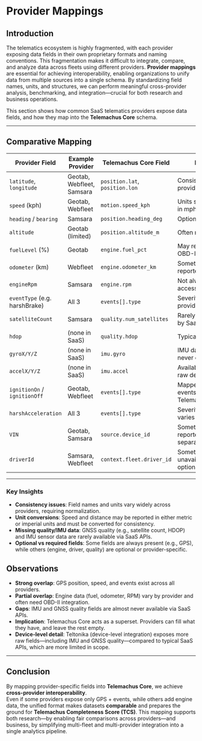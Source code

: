 



# Provider Mappings

## Introduction

The telematics ecosystem is highly fragmented, with each provider exposing data fields in their own proprietary formats and naming conventions. This fragmentation makes it difficult to integrate, compare, and analyze data across fleets using different providers. **Provider mappings** are essential for achieving interoperability, enabling organizations to unify data from multiple sources into a single schema. By standardizing field names, units, and structures, we can perform meaningful cross-provider analysis, benchmarking, and integration—crucial for both research and business operations.

This section shows how common SaaS telematics providers expose data fields, and how they map into the **Telemachus Core** schema.

---

## Comparative Mapping

| Provider Field       | Example Provider | Telemachus Core Field           | Notes |
|----------------------|-----------------|---------------------------------|-------|
| `latitude`, `longitude` | Geotab, Webfleet, Samsara | `position.lat`, `position.lon` | Consistent across providers |
| `speed` (kph)        | Geotab, Webfleet | `motion.speed_kph`              | Units sometimes in mph → convert |
| `heading` / `bearing`| Samsara          | `position.heading_deg`           | Optional in others |
| `altitude`           | Geotab (limited) | `position.altitude_m`           | Often missing |
| `fuelLevel` (%)      | Geotab           | `engine.fuel_pct`               | May require OBD-II access |
| `odometer` (km)      | Webfleet         | `engine.odometer_km`            | Sometimes reported as miles |
| `engineRpm`          | Samsara          | `engine.rpm`                    | Not always accessible |
| `eventType` (e.g. harshBrake) | All 3 | `events[].type`                 | Severity often not provided |
| `satelliteCount`     | Samsara          | `quality.num_satellites`        | Rarely exposed by SaaS |
| `hdop`               | (none in SaaS)   | `quality.hdop`                  | Typically absent |
| `gyroX/Y/Z`          | (none in SaaS)   | `imu.gyro`                      | IMU data almost never exposed |
| `accelX/Y/Z`         | (none in SaaS)   | `imu.accel`                     | Available only in raw device logs |
| `ignitionOn` / `ignitionOff` | Geotab, Webfleet | `events[].type`                | Mapped as events in Telemachus |
| `harshAcceleration`  | All 3           | `events[].type`                 | Severity/threshold varies |
| `VIN`                | Geotab, Samsara  | `source.device_id`              | Sometimes reported as separate field |
| `driverId`           | Samsara, Webfleet| `context.fleet.driver_id`       | Sometimes unavailable or optional |

---

### Key Insights

- **Consistency issues**: Field names and units vary widely across providers, requiring normalization.
- **Unit conversions**: Speed and distance may be reported in either metric or imperial units and must be converted for consistency.
- **Missing quality/IMU data**: GNSS quality (e.g., satellite count, HDOP) and IMU sensor data are rarely available via SaaS APIs.
- **Optional vs required fields**: Some fields are always present (e.g., GPS), while others (engine, driver, quality) are optional or provider-specific.

## Observations

- **Strong overlap**: GPS position, speed, and events exist across all providers.  
- **Partial overlap**: Engine data (fuel, odometer, RPM) vary by provider and often need OBD-II integration.  
- **Gaps**: IMU and GNSS quality fields are almost never available via SaaS APIs.  
- **Implication**: Telemachus Core acts as a superset. Providers can fill what they have, and leave the rest empty.
- **Device-level detail**: Teltonika (device-level integration) exposes more raw fields—including IMU and GNSS quality—compared to typical SaaS APIs, which are more limited in scope.

---

## Conclusion

By mapping provider-specific fields into **Telemachus Core**, we achieve **cross-provider interoperability**.  
Even if some providers expose only GPS + events, while others add engine data, the unified format makes datasets **comparable** and prepares the ground for **Telemachus Completeness Score (TCS)**.
This mapping supports both research—by enabling fair comparisons across providers—and business, by simplifying multi-fleet and multi-provider integration into a single analytics pipeline.